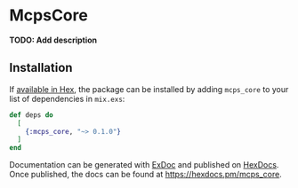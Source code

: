 # McpsCore

**TODO: Add description**

## Installation

If [available in Hex](https://hex.pm/docs/publish), the package can be installed
by adding `mcps_core` to your list of dependencies in `mix.exs`:

```elixir
def deps do
  [
    {:mcps_core, "~> 0.1.0"}
  ]
end
```

Documentation can be generated with [ExDoc](https://github.com/elixir-lang/ex_doc)
and published on [HexDocs](https://hexdocs.pm). Once published, the docs can
be found at <https://hexdocs.pm/mcps_core>.

